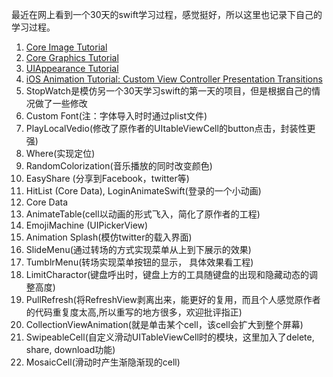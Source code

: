 最近在网上看到一个30天的swift学习过程，感觉挺好，所以这里也记录下自己的学习过程。

1. [Core Image Tutorial](https://www.raywenderlich.com/76285/beginning-core-image-swift)
2. [Core Graphics Tutorial](https://www.raywenderlich.com/90690/modern-core-graphics-with-swift-part-1)
3. [UIAppearance Tutorial](https://www.raywenderlich.com/108766/uiappearance-tutorial)
4. [iOS Animation Tutorial: Custom View Controller Presentation Transitions](https://www.raywenderlich.com/113845/ios-animation-tutorial-custom-view-controller-presentation-transitions)
5. StopWatch是模仿另一个30天学习swift的第一天的项目，但是根据自己的情况做了一些修改
6. Custom Font(注：字体导入时时通过plist文件)
7. PlayLocalVedio(修改了原作者的UItableViewCell的button点击，封装性更强)
8. Where(实现定位)
9. RandomColorization(音乐播放的同时改变颜色)
10. EasyShare (分享到Facebook，twitter等)
11. HitList (Core Data), LoginAnimateSwift(登录的一个小动画)
12. Core Data
13. AnimateTable(cell以动画的形式飞入，简化了原作者的工程)
14. EmojiMachine (UIPickerView)
15. Animation Splash(模仿twitter的载入界面)
16. SlideMenu(通过转场的方式实现菜单从上到下展示的效果)
17. TumblrMenu(转场实现菜单按钮的显示， 具体效果看工程)
18. LimitCharactor(键盘呼出时，键盘上方的工具随键盘的出现和隐藏动态的调整高度)
19. PullRefresh(将RefreshView剥离出来，能更好的复用，而且个人感觉原作者的代码重复度太高,所以重写的地方很多，欢迎批评指正)
20. CollectionViewAnimation(就是单击某个cell，该cell会扩大到整个屏幕)
21. SwipeableCell(自定义滑动UITableViewCell时的模块，这里加入了delete, share, download功能)
22. MosaicCell(滑动时产生渐隐渐现的cell)